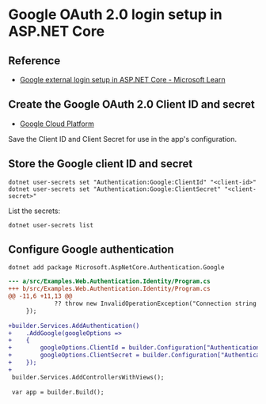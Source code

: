# Google OAuth 2.0 login setup in ASP.NET Core

## Reference

- [Google external login setup in ASP.NET Core - Microsoft Learn](https://learn.microsoft.com/ja-jp/aspnet/core/security/authentication/social/google-logins?view=aspnetcore-8.0)


## Create the Google OAuth 2.0 Client ID and secret

- [Google Cloud Platform](https://console.cloud.google.com/)

Save the Client ID and Client Secret for use in the app's configuration.

## Store the Google client ID and secret

```shell
dotnet user-secrets set "Authentication:Google:ClientId" "<client-id>"
dotnet user-secrets set "Authentication:Google:ClientSecret" "<client-secret>"
```

List the secrets:

```shell
dotnet user-secrets list
```

## Configure Google authentication

```shell
dotnet add package Microsoft.AspNetCore.Authentication.Google
```

```diff
--- a/src/Examples.Web.Authentication.Identity/Program.cs
+++ b/src/Examples.Web.Authentication.Identity/Program.cs
@@ -11,6 +11,13 @@
             ?? throw new InvalidOperationException("Connection string 'IdentityDataContextConnection' not found.");
     });
 
+builder.Services.AddAuthentication()
+    .AddGoogle(googleOptions =>
+    {
+        googleOptions.ClientId = builder.Configuration["Authentication:Google:ClientId"]!;
+        googleOptions.ClientSecret = builder.Configuration["Authentication:Google:ClientSecret"]!;
+    });
+
 builder.Services.AddControllersWithViews();
 
 var app = builder.Build();
```
